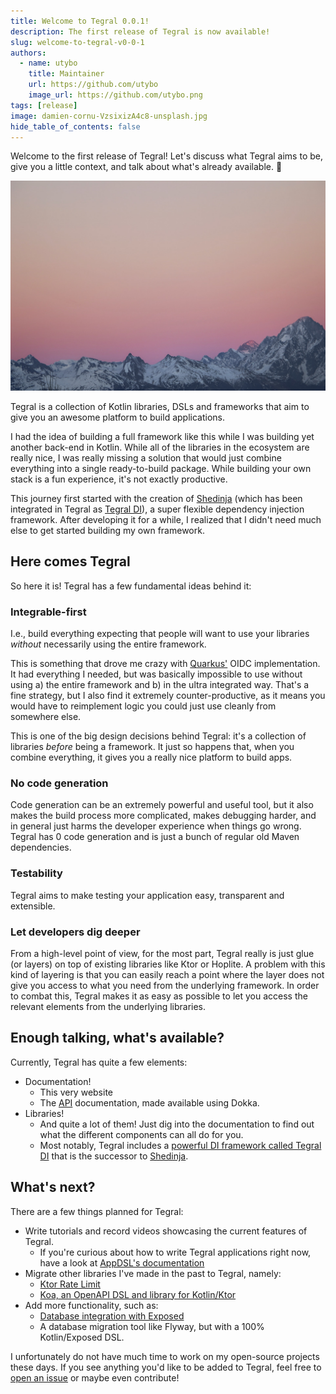 ```yaml
---
title: Welcome to Tegral 0.0.1!
description: The first release of Tegral is now available!
slug: welcome-to-tegral-v0-0-1
authors:
  - name: utybo
    title: Maintainer
    url: https://github.com/utybo
    image_url: https://github.com/utybo.png
tags: [release]
image: damien-cornu-VzsixizA4c8-unsplash.jpg
hide_table_of_contents: false
---
```


Welcome to the first release of Tegral! Let's discuss what Tegral aims to be, give you a little context, and talk about what's already available. 👀

<!--truncate-->

![Mountain](damien-cornu-VzsixizA4c8-unsplash.jpg)

Tegral is a collection of Kotlin libraries, DSLs and frameworks that aim to give you an awesome platform to build applications.

I had the idea of building a full framework like this while I was building yet another back-end in Kotlin. While all of the libraries in the ecosystem are really nice, I was really missing a solution that would just combine everything into a single ready-to-build package. While building your own stack is a fun experience, it's not exactly productive.

This journey first started with the creation of [Shedinja](https://github.com/utybo/Shedinja) (which has been integrated in Tegral as [Tegral DI](pathname:///docs/core/di)), a super flexible dependency injection framework. After developing it for a while, I realized that I didn't need much else to get started building my own framework.

## Here comes Tegral

So here it is! Tegral has a few fundamental ideas behind it:

### Integrable-first

I.e., build everything expecting that people will want to use your libraries *without* necessarily using the entire framework.

This is something that drove me crazy with [Quarkus'](https://quarkus.io) OIDC implementation. It had everything I needed, but was basically impossible to use without using a) the entire framework and b) in the ultra integrated way. That's a fine strategy, but I also find it extremely counter-productive, as it means you would have to reimplement logic you could just use cleanly from somewhere else.

This is one of the big design decisions behind Tegral: it's a collection of libraries *before* being a framework. It just so happens that, when you combine everything, it gives you a really nice platform to build apps.

### No code generation

Code generation can be an extremely powerful and useful tool, but it also makes the build process more complicated, makes debugging harder, and in general just harms the developer experience when things go wrong. Tegral has 0 code generation and is just a bunch of regular old Maven dependencies.

### Testability

Tegral aims to make testing your application easy, transparent and extensible.

### Let developers dig deeper

From a high-level point of view, for the most part, Tegral really is just glue (or layers) on top of existing libraries like Ktor or Hoplite. A problem with this kind of layering is that you can easily reach a point where the layer does not give you access to what you need from the underlying framework. In order to combat this, Tegral makes it as easy as possible to let you access the relevant elements from the underlying libraries.

## Enough talking, what's available?

Currently, Tegral has quite a few elements:

- Documentation!
  - This very website
  - The [API](pathname:///dokka) documentation, made available using Dokka.
- Libraries!
  - And quite a lot of them! Just dig into the documentation to find out what the different components can all do for you.
  - Most notably, Tegral includes a [powerful DI framework called Tegral DI](pathname:///docs/core/di) that is the successor to [Shedinja](https://shedinja.zoroark.guru).

## What's next?

There are a few things planned for Tegral:

- Write tutorials and record videos showcasing the current features of Tegral.
  - If you're curious about how to write Tegral applications right now, have a look at [AppDSL's documentation](pathname:///docs/web/appdsl)
- Migrate other libraries I've made in the past to Tegral, namely:
  - [Ktor Rate Limit](https://github.com/utybo/ktor-rate-limit)
  - [Koa, an OpenAPI DSL and library for Kotlin/Ktor](https://github.com/utybo/Koa)
- Add more functionality, such as:
  - [Database integration with Exposed](https://github.com/jetbrains/exposed)
  - A database migration tool like Flyway, but with a 100% Kotlin/Exposed DSL.

I unfortunately do not have much time to work on my open-source projects these days. If you see anything you'd like to be added to Tegral, feel free to [open an issue](https://github.com/utybo/Tegral/issues) or maybe even contribute!
